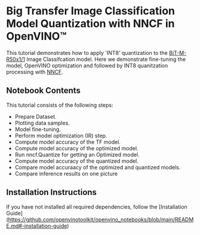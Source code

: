 # Big Transfer Image Classification Model Quantization with NNCF in OpenVINO™

This tutorial demonstrates how to apply 'INT8' quantization to the [BiT-M-R50x1/1](https://tfhub.dev/google/bit/m-r50x1) Image Classifcation model. Here we demonstrate fine-tuning the model, OpenVINO optimization and followed by INT8 quanitzation processing with [NNCF](https://github.com/openvinotoolkit/nncf/).

## Notebook Contents

This tutorial consists of the following steps:
- Prepare Dataset.
- Plotting data samples.
- Model fine-tuning.
- Perform model optimization (IR) step.
- Compute model accuracy of the TF model.
- Compute model accuracy of the optimized model.
- Run nncf.Quantize for getting an Optimized model.
- Compute model accuracy of the quantized model.
- Compare model accuraacy of the optimized and quantized models.
- Compare inference results on one picture 

## Installation Instructions

If you have not installed all required dependencies, follow the [Installation Guide] (https://github.com/openvinotoolkit/openvino_notebooks/blob/main/README.md#-installation-guide)
